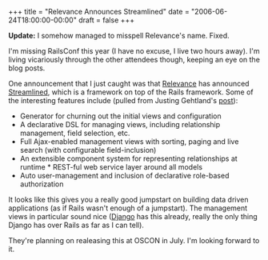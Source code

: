 +++
title = "Relevance Announces Streamlined"
date = "2006-06-24T18:00:00-00:00"
draft = false
+++

**Update:** I somehow managed to misspell Relevance's name. Fixed.

I'm missing RailsConf this year (I have no excuse, I live two hours
away). I'm living vicariously through the other attendees though,
keeping an eye on the blog posts.

One announcement that I just caught was that
[Relevance](http://www.relevancellc.com/) has announced
[Streamlined](http://streamlined.relevancellc.com/), which is a
framework on top of the Rails framework. Some of the interesting
features include (pulled from Justing Gehtland's
[post](http://streamlined.relevancellc.com/articles/2006/06/23/current-features-in-streamlined)):

-   Generator for churning out the initial views and configuration
-   A declarative DSL for managing views, including relationship
    management, field selection, etc.
-   Full Ajax-enabled management views with sorting, paging and live
    search (with configurable field-inclusion)
-   An extensible component system for representing relationships at
    runtime \* REST-ful web service layer around all models
-   Auto user-management and inclusion of declarative role-based
    authorization

It looks like this gives you a really good jumpstart on building data
driven applications (as if Rails wasn't enough of a jumpstart). The
management views in particular sound nice
([Django](http://www.djangoproject.com) has this already, really the
only thing Django has over Rails as far as I can tell).

They're planning on realeasing this at OSCON in July. I'm looking
forward to it.


